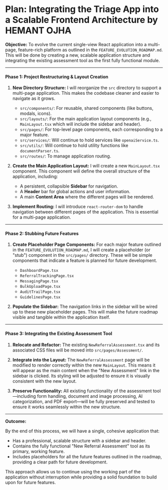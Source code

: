 # Plan: Integrating the Triage App into a Scalable Frontend Architecture by HEMANT OJHA

**Objective:** To evolve the current single-view React application into a multi-page, feature-rich platform as outlined in the `FEATURE_EVOLUTION_ROADMAP.md`. This will be done by creating a new, scalable application structure and integrating the existing assessment tool as the first fully functional module.

---

#### **Phase 1: Project Restructuring & Layout Creation**

1.  **New Directory Structure:** I will reorganize the `src` directory to support a multi-page application. This makes the codebase cleaner and easier to navigate as it grows.
    *   `src/components/`: For reusable, shared components (like buttons, modals, icons).
    *   `src/layouts/`: For the main application layout components (e.g., `MainLayout.tsx` which will include the sidebar and header).
    *   `src/pages/`: For top-level page components, each corresponding to a major feature.
    *   `src/services/`: Will continue to hold services like `openaiService.ts`.
    *   `src/utils/`: Will continue to hold utility functions like `documentParser.ts`.
    *   `src/routes/`: To manage application routing.

2.  **Create the Main Application Layout:** I will create a new `MainLayout.tsx` component. This component will define the overall structure of the application, including:
    *   A persistent, collapsible **Sidebar** for navigation.
    *   A **Header** bar for global actions and user information.
    *   A main **Content Area** where the different pages will be rendered.

3.  **Implement Routing:** I will introduce `react-router-dom` to handle navigation between different pages of the application. This is essential for a multi-page application.

---

#### **Phase 2: Stubbing Future Features**

1.  **Create Placeholder Page Components:** For each major feature outlined in the `FEATURE_EVOLUTION_ROADMAP.md`, I will create a placeholder (or "stub") component in the `src/pages/` directory. These will be simple components that indicate a feature is planned for future development.
    *   `DashboardPage.tsx`
    *   `ReferralTrackingPage.tsx`
    *   `MessagingPage.tsx`
    *   `BulkUploadPage.tsx`
    *   `AuditTrailPage.tsx`
    *   `GuidelinesPage.tsx`

2.  **Populate the Sidebar:** The navigation links in the sidebar will be wired up to these new placeholder pages. This will make the future roadmap visible and tangible within the application itself.

---

#### **Phase 3: Integrating the Existing Assessment Tool**

1.  **Relocate and Refactor:** The existing `NewReferralAssessment.tsx` and its associated CSS files will be moved into `src/pages/Assessment/`.

2.  **Integrate into the Layout:** The `NewReferralAssessment` page will be modified to render correctly within the new `MainLayout`. This means it will appear as the main content when the "New Assessment" link in the sidebar is clicked. Its styling will be adjusted to ensure it is visually consistent with the new layout.

3.  **Preserve Functionality:** All existing functionality of the assessment tool—including form handling, document and image processing, AI categorization, and PDF export—will be fully preserved and tested to ensure it works seamlessly within the new structure.

---

**Outcome:**

By the end of this process, we will have a single, cohesive application that:
*   Has a professional, scalable structure with a sidebar and header.
*   Contains the fully functional "New Referral Assessment" tool as its primary, working feature.
*   Includes placeholders for all the future features outlined in the roadmap, providing a clear path for future development.

This approach allows us to continue using the working part of the application without interruption while providing a solid foundation to build upon for future features.
